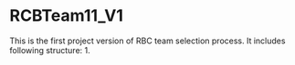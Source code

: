 # RCBTeam11_V1
This is the first project version of RBC team selection process.
It includes following structure:
1. 
